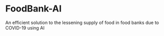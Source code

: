 # FoodBank-AI
An efficient solution to the lessening supply of food in food banks due to COVID-19 using AI
